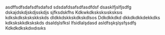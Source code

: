 asdffsdfsdafsdfsdafsd
sdsdafdsafsdfasdfdsf
dsasklfjslfjsdfg
dskajdskdjskdjsskdjs
sjfksdskfhs
Kdkwkdksksksısksksıs
kdkskdkskskskkskds
dldkkdskkskdkskdlsos
Ddkdkkdkd
dkkdkdkkdekkdks
kdkskskkdkskskds
dsaldşlsfksl
lfsidlalşdasd
asldfsşkşlşsfşsdfş
Kdkdkdkskdıııdısıks

